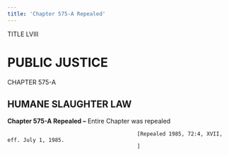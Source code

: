 ```yaml
---
title: 'Chapter 575-A Repealed'
---
```


TITLE LVIII
                                             
PUBLIC JUSTICE
==============

CHAPTER 575-A
                                             
HUMANE SLAUGHTER LAW
--------------------

**Chapter 575-A Repealed –** Entire Chapter was repealed


                                             [Repealed 1985, 72:4, XVII, eff. July 1, 1985.
                                             ]
